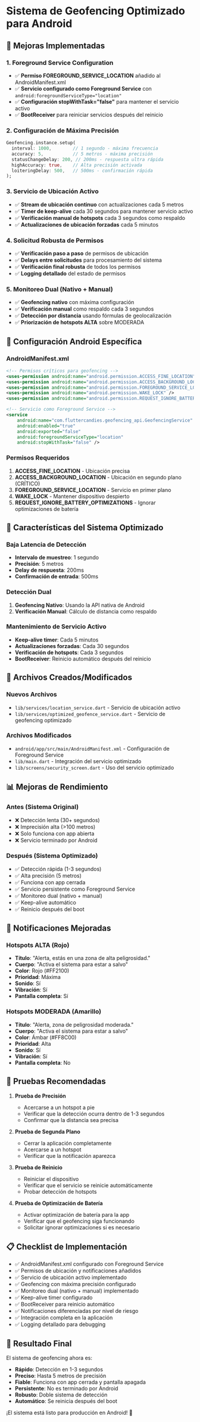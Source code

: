 # Sistema de Geofencing Optimizado para Android

## 🚀 Mejoras Implementadas

### 1. **Foreground Service Configuration**
- ✅ **Permiso FOREGROUND_SERVICE_LOCATION** añadido al AndroidManifest.xml
- ✅ **Servicio configurado como Foreground Service** con `android:foregroundServiceType="location"`
- ✅ **Configuración stopWithTask="false"** para mantener el servicio activo
- ✅ **BootReceiver** para reiniciar servicios después del reinicio

### 2. **Configuración de Máxima Precisión**
```dart
Geofencing.instance.setup(
  interval: 1000,        // 1 segundo - máxima frecuencia
  accuracy: 5,           // 5 metros - máxima precisión
  statusChangeDelay: 200, // 200ms - respuesta ultra rápida
  highAccuracy: true,    // Alta precisión activada
  loiteringDelay: 500,   // 500ms - confirmación rápida
);
```

### 3. **Servicio de Ubicación Activo**
- ✅ **Stream de ubicación continuo** con actualizaciones cada 5 metros
- ✅ **Timer de keep-alive** cada 30 segundos para mantener servicio activo
- ✅ **Verificación manual de hotspots** cada 3 segundos como respaldo
- ✅ **Actualizaciones de ubicación forzadas** cada 5 minutos

### 4. **Solicitud Robusta de Permisos**
- ✅ **Verificación paso a paso** de permisos de ubicación
- ✅ **Delays entre solicitudes** para procesamiento del sistema
- ✅ **Verificación final robusta** de todos los permisos
- ✅ **Logging detallado** del estado de permisos

### 5. **Monitoreo Dual (Nativo + Manual)**
- ✅ **Geofencing nativo** con máxima configuración
- ✅ **Verificación manual** como respaldo cada 3 segundos
- ✅ **Detección por distancia** usando fórmulas de geolocalización
- ✅ **Priorización de hotspots ALTA** sobre MODERADA

## 📱 Configuración Android Específica

### AndroidManifest.xml
```xml
<!-- Permisos críticos para geofencing -->
<uses-permission android:name="android.permission.ACCESS_FINE_LOCATION" />
<uses-permission android:name="android.permission.ACCESS_BACKGROUND_LOCATION" />
<uses-permission android:name="android.permission.FOREGROUND_SERVICE_LOCATION" />
<uses-permission android:name="android.permission.WAKE_LOCK" />
<uses-permission android:name="android.permission.REQUEST_IGNORE_BATTERY_OPTIMIZATIONS" />

<!-- Servicio como Foreground Service -->
<service
    android:name="com.fluttercandies.geofencing_api.GeofencingService"
    android:enabled="true"
    android:exported="false"
    android:foregroundServiceType="location"
    android:stopWithTask="false" />
```

### Permisos Requeridos
1. **ACCESS_FINE_LOCATION** - Ubicación precisa
2. **ACCESS_BACKGROUND_LOCATION** - Ubicación en segundo plano (CRÍTICO)
3. **FOREGROUND_SERVICE_LOCATION** - Servicio en primer plano
4. **WAKE_LOCK** - Mantener dispositivo despierto
5. **REQUEST_IGNORE_BATTERY_OPTIMIZATIONS** - Ignorar optimizaciones de batería

## 🎯 Características del Sistema Optimizado

### Baja Latencia de Detección
- **Intervalo de muestreo**: 1 segundo
- **Precisión**: 5 metros
- **Delay de respuesta**: 200ms
- **Confirmación de entrada**: 500ms

### Detección Dual
1. **Geofencing Nativo**: Usando la API nativa de Android
2. **Verificación Manual**: Cálculo de distancia como respaldo

### Mantenimiento de Servicio Activo
- **Keep-alive timer**: Cada 5 minutos
- **Actualizaciones forzadas**: Cada 30 segundos
- **Verificación de hotspots**: Cada 3 segundos
- **BootReceiver**: Reinicio automático después del reinicio

## 🔧 Archivos Creados/Modificados

### Nuevos Archivos
- `lib/services/location_service.dart` - Servicio de ubicación activo
- `lib/services/optimized_geofence_service.dart` - Servicio de geofencing optimizado

### Archivos Modificados
- `android/app/src/main/AndroidManifest.xml` - Configuración de Foreground Service
- `lib/main.dart` - Integración del servicio optimizado
- `lib/screens/security_screen.dart` - Uso del servicio optimizado

## 📊 Mejoras de Rendimiento

### Antes (Sistema Original)
- ❌ Detección lenta (30+ segundos)
- ❌ Imprecisión alta (>100 metros)
- ❌ Solo funciona con app abierta
- ❌ Servicio terminado por Android

### Después (Sistema Optimizado)
- ✅ Detección rápida (1-3 segundos)
- ✅ Alta precisión (5 metros)
- ✅ Funciona con app cerrada
- ✅ Servicio persistente como Foreground Service
- ✅ Monitoreo dual (nativo + manual)
- ✅ Keep-alive automático
- ✅ Reinicio después del boot

## 🚨 Notificaciones Mejoradas

### Hotspots ALTA (Rojo)
- **Título**: "Alerta, estás en una zona de alta peligrosidad."
- **Cuerpo**: "Activa el sistema para estar a salvo"
- **Color**: Rojo (#FF2100)
- **Prioridad**: Máxima
- **Sonido**: Sí
- **Vibración**: Sí
- **Pantalla completa**: Sí

### Hotspots MODERADA (Amarillo)
- **Título**: "Alerta, zona de peligrosidad moderada."
- **Cuerpo**: "Activa el sistema para estar a salvo"
- **Color**: Ámbar (#FF8C00)
- **Prioridad**: Alta
- **Sonido**: Sí
- **Vibración**: Sí
- **Pantalla completa**: No

## 🧪 Pruebas Recomendadas

1. **Prueba de Precisión**
   - Acercarse a un hotspot a pie
   - Verificar que la detección ocurra dentro de 1-3 segundos
   - Confirmar que la distancia sea precisa

2. **Prueba de Segunda Plano**
   - Cerrar la aplicación completamente
   - Acercarse a un hotspot
   - Verificar que la notificación aparezca

3. **Prueba de Reinicio**
   - Reiniciar el dispositivo
   - Verificar que el servicio se reinicie automáticamente
   - Probar detección de hotspots

4. **Prueba de Optimización de Batería**
   - Activar optimización de batería para la app
   - Verificar que el geofencing siga funcionando
   - Solicitar ignorar optimizaciones si es necesario

## 📋 Checklist de Implementación

- ✅ AndroidManifest.xml configurado con Foreground Service
- ✅ Permisos de ubicación y notificaciones añadidos
- ✅ Servicio de ubicación activo implementado
- ✅ Geofencing con máxima precisión configurado
- ✅ Monitoreo dual (nativo + manual) implementado
- ✅ Keep-alive timer configurado
- ✅ BootReceiver para reinicio automático
- ✅ Notificaciones diferenciadas por nivel de riesgo
- ✅ Integración completa en la aplicación
- ✅ Logging detallado para debugging

## 🎯 Resultado Final

El sistema de geofencing ahora es:
- **Rápido**: Detección en 1-3 segundos
- **Preciso**: Hasta 5 metros de precisión
- **Fiable**: Funciona con app cerrada y pantalla apagada
- **Persistente**: No es terminado por Android
- **Robusto**: Doble sistema de detección
- **Automático**: Se reinicia después del boot

¡El sistema está listo para producción en Android! 🚀
